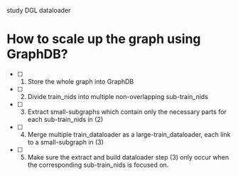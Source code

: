 study DGL dataloader


# How to scale up the graph using GraphDB? 

- [ ] 1. Store the whole graph into GraphDB
- [ ] 2. Divide train_nids into multiple non-overlapping sub-train_nids
- [ ] 3. Extract small-subgraphs which contain only the necessary parts for each sub-train_nids in (2)
- [ ] 4. Merge multiple train_dataloader as a large-train_dataloader, each link to a small-subgraph in (3)
- [ ] 5. Make sure the extract and build dataloader step (3) only occur when the corresponding sub-train_nids 
            is focused on.


